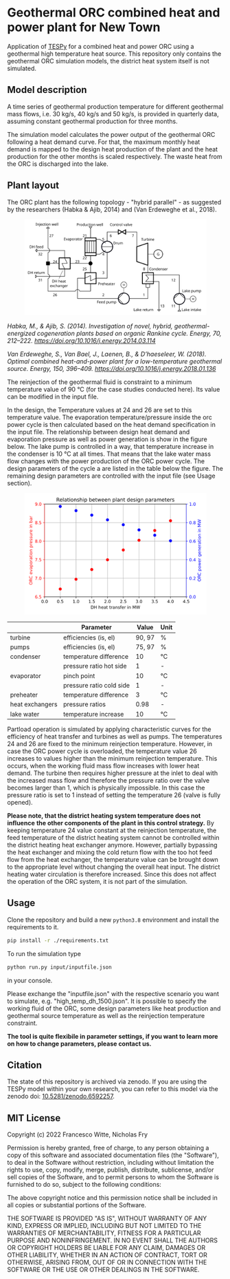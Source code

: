 # Geothermal ORC combined heat and power plant for New Town

Application of [TESPy][] for a combined heat and power ORC using a geothermal
high temperature heat source. This repository only contains the geothermal ORC
simulation models, the district heat system itself is not simulated.

## Model description

A time series of geothermal production temperature for different geothermal
mass flows, i.e. 30 kg/s, 40 kg/s and 50 kg/s, is provided in quarterly data,
assuming constant geothermal production for three months.

The simulation model calculates the power output of the geothermal ORC
following a heat demand curve. For that, the maximum monthly heat demand is
mapped to the design heat production of the plant and the heat production for
the other months is scaled respectively. The waste heat from the ORC is
discharged into the lake.

## Plant layout

The ORC plant has the following topology - "hybrid parallel" - as suggested by
the researchers (Habka & Ajib, 2014) and (Van Erdeweghe et al., 2018).

<figure>
<img src="./flowsheet.svg" class="align-center" />
</figure>

*Habka, M., & Ajib, S. (2014). Investigation of novel, hybrid,*
*geothermal-energized cogeneration plants based on organic Rankine cycle.*
*Energy, 70, 212–222. https://doi.org/10.1016/j.energy.2014.03.114*

*Van Erdeweghe, S., Van Bael, J., Laenen, B., & D’haeseleer, W. (2018). Optimal*
*combined heat-and-power plant for a low-temperature geothermal source. Energy,*
*150, 396–409. https://doi.org/10.1016/j.energy.2018.01.136*

The reinjection of the geothermal fluid is constraint to a minimum temperature
value of 90 °C (for the case studies conducted here). Its value can be modified
in the input file.

In the design, the Temperature values at 24 and 26 are set to this temperature
value. The evaporation temperature/pressure inside the orc power cycle is then
calculated based on the heat demand specification in the input file. The
relationship between design heat demand and evaporation pressure as well as
power generation is show in the figure below. The lake pump is controlled in a
way, that temperature increase in the condenser is 10 °C at all times. That
means that the lake water mass flow changes with the power production of the
ORC power cycle. The design parameters of the cycle a are listed in the table
below the figure. The remaining design parameters are controlled with the input
file (see Usage section).

<figure>
<img src="./heat_power_pressure_correlation.svg" class="align-center" />
</figure>

|                 | Parameter                | Value  | Unit |
|-----------------|--------------------------|--------|------|
| turbine         | efficiencies (is, el)    | 90, 97 | %    |
| pumps           | efficiencies (is, el)    | 75, 97 | %    |
| condenser       | temperature difference   |     10 | °C   |
|                 | pressure ratio hot side  |      1 | -    |
| evaporator      | pinch point              |     10 | °C   |
|                 | pressure ratio cold side |      1 | -    |
| preheater       | temperature difference   |      3 | °C   |
| heat exchangers | pressure ratios          |   0.98 | -    |
| lake water      | temperature increase     |     10 | °C   |

Partload operation is simulated by applying characteristic curves for the
efficiency of heat transfer and turbines as well as pumps. The temperatures 24
and 26 are fixed to the minimum reinjection temperature. However, in case the
ORC power cycle is overloaded, the temperature value 26 increases to values
higher than the minimum reinjection temperature. This occurs, when the working
fluid mass flow increases with lower heat demand. The turbine then requires
higher pressure at the inlet to deal with the increased mass flow and therefore
the pressure ratio over the valve becomes larger than 1, which is physically
impossible. In this case the pressure ratio is set to 1 instead of setting the
temperature 26 (valve is fully opened).

**Please note, that the district heating system temperature does not influence**
**the other components of the plant in this control strategy.** By keeping
temperature 24 value constant at the reinjection temperature, the feed
temperature of the district heating system cannot be controlled within the
district heating heat exchanger anymore. However, partially bypassing the heat
exchanger and mixing the cold return flow with the too hot feed flow from the
heat exchanger, the temperature value can be brought down to the appropriate
level without changing the overall heat input. The district heating water
circulation is therefore increased. Since this does not affect the operation of
the ORC system, it is not part of the simulation.

## Usage

Clone the repository and build a new `python3.8` environment and install the
requirements to it.

``` bash
pip install -r ./requirements.txt
```

To run the simulation type

``` bash
python run.py input/inputfile.json
```

in your console.

Please exchange the "inputfile.json" with the respective scenario you want to
simulate, e.g. "high_temp_dh_1500.json". It is possible to specify the working
fluid of the ORC, some design parameters like heat production and geothermal
source temperature as well as the reinjection temperature constraint.

**The tool is quite flexibile in parameter settings, if you want to learn more**
**on how to change parameters, please contact us.**

## Citation

The state of this repository is archived via zenodo. If you are using the
TESPy model within your own research, you can refer to this model via the
zenodo doi: [10.5281/zenodo.6592257][].

## MIT License

Copyright (c) 2022 Francesco Witte, Nicholas Fry

Permission is hereby granted, free of charge, to any person obtaining a copy
of this software and associated documentation files (the "Software"), to deal
in the Software without restriction, including without limitation the rights
to use, copy, modify, merge, publish, distribute, sublicense, and/or sell
copies of the Software, and to permit persons to whom the Software is
furnished to do so, subject to the following conditions:

The above copyright notice and this permission notice shall be included in all
copies or substantial portions of the Software.

THE SOFTWARE IS PROVIDED "AS IS", WITHOUT WARRANTY OF ANY KIND, EXPRESS OR
IMPLIED, INCLUDING BUT NOT LIMITED TO THE WARRANTIES OF MERCHANTABILITY,
FITNESS FOR A PARTICULAR PURPOSE AND NONINFRINGEMENT. IN NO EVENT SHALL THE
AUTHORS OR COPYRIGHT HOLDERS BE LIABLE FOR ANY CLAIM, DAMAGES OR OTHER
LIABILITY, WHETHER IN AN ACTION OF CONTRACT, TORT OR OTHERWISE, ARISING FROM,
OUT OF OR IN CONNECTION WITH THE SOFTWARE OR THE USE OR OTHER DEALINGS IN THE
SOFTWARE.


  [TESPy]: https://github.com/oemof/tespy
  [10.5281/zenodo.6592257]: https://zenodo.org/record/6592257
